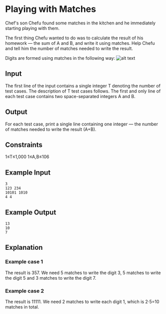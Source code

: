 # Playing with Matches

Chef's son Chefu found some matches in the kitchen and he immediately starting playing with them.

The first thing Chefu wanted to do was to calculate the result of his homework — the sum of A and B, and write it using matches. Help Chefu and tell him the number of matches needed to write the result.

Digits are formed using matches in the following way:
![alt text](https://codechef_shared.s3.amazonaws.com/download/Images/COOK110/MATCHES/97JCfQw.gif)

## Input

The first line of the input contains a single integer T denoting the number of test cases. The description of T test cases follows.
The first and only line of each test case contains two space-separated integers A and B.

## Output

For each test case, print a single line containing one integer — the number of matches needed to write the result (A+B).

## Constraints

1≤T≤1,000
1≤A,B≤106

## Example Input

```
3
123 234
10101 1010
4 4
```

## Example Output

```
13
10
7
```

## Explanation

### Example case 1

The result is 357. We need 5 matches to write the digit 3, 5 matches to write the digit 5 and 3 matches to write the digit 7.

### Example case 2

The result is 11111. We need 2 matches to write each digit 1, which is 2⋅5=10 matches in total.
